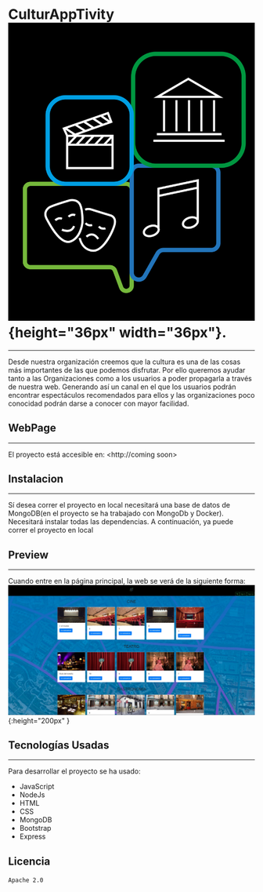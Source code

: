 

# CulturAppTivity  ![logo](https://github.com/osoc-es/organizaciones-culturales/blob/master/src/views/images/logo.png?raw=true){height="36px" width="36px"}.
***

Desde nuestra organización creemos que la cultura es una de las cosas más importantes de las que podemos disfrutar. Por ello queremos ayudar tanto a las Organizaciones como a los usuarios a poder propagarla a través de nuestra web. Generando así un canal en el que los usuarios podrán encontrar espectáculos recomendados para ellos y las organizaciones poco conocidad podrán darse a conocer con mayor facilidad.

## WebPage
***

El proyecto está accesible en:  <http://coming soon>

## Instalacion
***

Sí desea correr el proyecto en local necesitará una base de datos de MongoDB(en el proyecto se ha trabajado con MongoDb y Docker). Necesitará instalar todas las dependencias. A continuación, ya puede correr el proyecto en local

## Preview
***

Cuando entre en la página principal, la web se verá de la siguiente forma:
 ![preview](https://github.com/osoc-es/organizaciones-culturales/blob/master/src/views/images/Preview.JPG?raw=true){:height="200px" }

## Tecnologías Usadas
***

Para desarrollar el proyecto se ha usado:
*   JavaScript
*   NodeJs
*   HTML
*   CSS
*   MongoDB
*   Bootstrap
*   Express

## Licencia
    Apache 2.0



